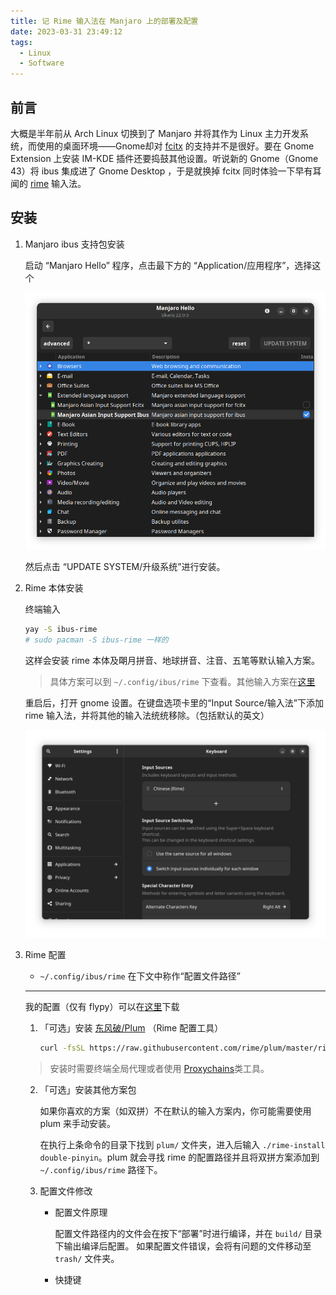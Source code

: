 ```yaml
---
title: 记 Rime 输入法在 Manjaro 上的部署及配置
date: 2023-03-31 23:49:12
tags: 
  - Linux
  - Software
---
```


## 前言

大概是半年前从 Arch Linux 切换到了 Manjaro 并将其作为 Linux 主力开发系统，而使用的桌面环境——Gnome却对 [fcitx](https://fcitx-im.org/wiki/Fcitx/zh-hans) 的支持并不是很好。要在 Gnome Extension 上安装 IM-KDE 插件还要捣鼓其他设置。听说新的 Gnome（Gnome 43）将 ibus 集成进了 Gnome Desktop ，于是就换掉 fcitx 同时体验一下早有耳闻的 [rime](https://rime.im/) 输入法。

## 安装

1. Manjaro ibus 支持包安装

    启动 “Manjaro Hello” 程序，点击最下方的 “Application/应用程序”，选择这个

    ![manjaro-hello-install](./%E8%AE%B0-Rime-%E8%BE%93%E5%85%A5%E6%B3%95%E5%9C%A8-Manjaro-%E4%B8%8A%E7%9A%84%E9%83%A8%E7%BD%B2%E5%8F%8A%E9%85%8D%E7%BD%AE/manjaro-hello-install.png)

    然后点击 “UPDATE SYSTEM/升级系统”进行安装。

2. Rime 本体安装

    终端输入

    ```bash
    yay -S ibus-rime
    # sudo pacman -S ibus-rime 一样的

    ```

    这样会安装 rime 本体及朙月拼音、地球拼音、注音、五笔等默认输入方案。

    > 具体方案可以到 `~/.config/ibus/rime` 下查看。其他输入方案在[这里](https://github.com/rime/plum#packages)

    重启后，打开 gnome 设置。在键盘选项卡里的“Input Source/输入法”下添加 rime 输入法，并将其他的输入法统统移除。（包括默认的英文）

    <!-- ![manjaro-hello-install](./%E8%AE%B0-Rime-%E8%BE%93%E5%85%A5%E6%B3%95%E5%9C%A8-Manjaro-%E4%B8%8A%E7%9A%84%E9%83%A8%E7%BD%B2%E5%8F%8A%E9%85%8D%E7%BD%AE/add-im.png) -->

    ![manjaro-hello-install](./%E8%AE%B0-Rime-%E8%BE%93%E5%85%A5%E6%B3%95%E5%9C%A8-Manjaro-%E4%B8%8A%E7%9A%84%E9%83%A8%E7%BD%B2%E5%8F%8A%E9%85%8D%E7%BD%AE/keyboard-add.png)

3. Rime 配置

    - `~/.config/ibus/rime` 在下文中称作“配置文件路径”

    ---

    我的配置（仅有 flypy）可以在[这里](/%E8%AE%B0-Rime-%E8%BE%93%E5%85%A5%E6%B3%95%E5%9C%A8-Manjaro-%E4%B8%8A%E7%9A%84%E9%83%A8%E7%BD%B2%E5%8F%8A%E9%85%8D%E7%BD%AE/raw/rime-config.zip)下载

    1. 「可选」安装 [东风破/Plum](https://github.com/rime/plum) （Rime 配置工具）

        ```bash
        curl -fsSL https://raw.githubusercontent.com/rime/plum/master/rime-install | bash
        ```

    > 安装时需要终端全局代理或者使用 [Proxychains](https://github.com/haad/proxychains)类工具。

    2. 「可选」安装其他方案包

        如果你喜欢的方案（如双拼）不在默认的输入方案内，你可能需要使用 plum 来手动安装。

        在执行上条命令的目录下找到 `plum/` 文件夹，进入后输入 `./rime-install double-pinyin`。plum 就会寻找 rime 的配置路径并且将双拼方案添加到 `~/.config/ibus/rime` 路径下。

    3. 配置文件修改

        - 配置文件原理

            配置文件路径内的文件会在按下“部署”时进行编译，并在 `build/` 目录下输出编译后配置。
            如果配置文件错误，会将有问题的文件移动至 `trash/` 文件夹。

        - 快捷键

        